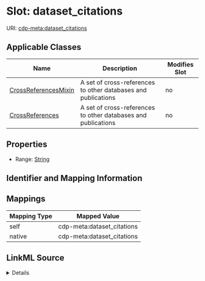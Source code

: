 

# Slot: dataset_citations

URI: [cdp-meta:dataset_citations](metadatadataset_citations)



<!-- no inheritance hierarchy -->





## Applicable Classes

| Name | Description | Modifies Slot |
| --- | --- | --- |
| [CrossReferencesMixin](CrossReferencesMixin.md) | A set of cross-references to other databases and publications |  no  |
| [CrossReferences](CrossReferences.md) | A set of cross-references to other databases and publications |  no  |







## Properties

* Range: [String](String.md)





## Identifier and Mapping Information








## Mappings

| Mapping Type | Mapped Value |
| ---  | ---  |
| self | cdp-meta:dataset_citations |
| native | cdp-meta:dataset_citations |




## LinkML Source

<details>
```yaml
name: dataset_citations
alias: dataset_citations
domain_of:
- CrossReferences
- CrossReferencesMixin
range: string

```
</details>
